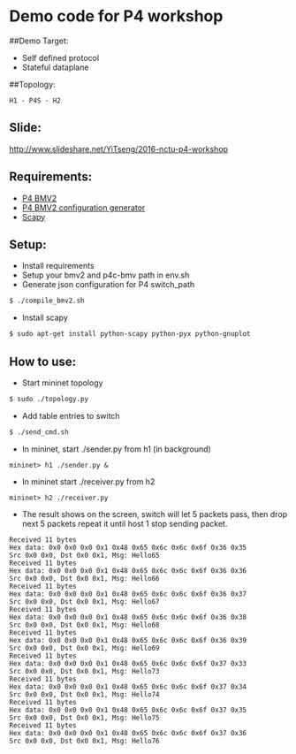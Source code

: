 Demo code for P4 workshop
====

##Demo Target:

 - Self defined protocol
 - Stateful dataplane

##Topology:

```
H1 - P4S - H2
```

## Slide:

http://www.slideshare.net/YiTseng/2016-nctu-p4-workshop

## Requirements:

- [P4 BMV2](https://github.com/p4lang/behavioral-model)
- [P4 BMV2 configuration generator](https://github.com/p4lang/p4c-bm)
- [Scapy](http://www.secdev.org/projects/scapy/)

## Setup:

- Install requirements
- Setup your bmv2 and p4c-bmv path in env.sh
- Generate json configuration for P4 switch_path

```bash
$ ./compile_bmv2.sh
```

- Install scapy

```bash
$ sudo apt-get install python-scapy python-pyx python-gnuplot
```

## How to use:

- Start mininet topology

```bash
$ sudo ./topology.py
```

- Add table entries to switch

```bash
$ ./send_cmd.sh
```

- In mininet, start ./sender.py from h1 (in background)

```
mininet> h1 ./sender.py &
```

- In mininet start ./receiver.py from h2

```
mininet> h2 ./receiver.py
```

- The result shows on the screen, switch will let 5 packets pass, then drop next 5 packets repeat it until host 1 stop sending packet.

```
Received 11 bytes                                                                                                   
Hex data: 0x0 0x0 0x0 0x1 0x48 0x65 0x6c 0x6c 0x6f 0x36 0x35
Src 0x0 0x0, Dst 0x0 0x1, Msg: Hello65
Received 11 bytes
Hex data: 0x0 0x0 0x0 0x1 0x48 0x65 0x6c 0x6c 0x6f 0x36 0x36
Src 0x0 0x0, Dst 0x0 0x1, Msg: Hello66
Received 11 bytes
Hex data: 0x0 0x0 0x0 0x1 0x48 0x65 0x6c 0x6c 0x6f 0x36 0x37
Src 0x0 0x0, Dst 0x0 0x1, Msg: Hello67
Received 11 bytes
Hex data: 0x0 0x0 0x0 0x1 0x48 0x65 0x6c 0x6c 0x6f 0x36 0x38
Src 0x0 0x0, Dst 0x0 0x1, Msg: Hello68
Received 11 bytes
Hex data: 0x0 0x0 0x0 0x1 0x48 0x65 0x6c 0x6c 0x6f 0x36 0x39
Src 0x0 0x0, Dst 0x0 0x1, Msg: Hello69
Received 11 bytes
Hex data: 0x0 0x0 0x0 0x1 0x48 0x65 0x6c 0x6c 0x6f 0x37 0x33
Src 0x0 0x0, Dst 0x0 0x1, Msg: Hello73
Received 11 bytes
Hex data: 0x0 0x0 0x0 0x1 0x48 0x65 0x6c 0x6c 0x6f 0x37 0x34
Src 0x0 0x0, Dst 0x0 0x1, Msg: Hello74
Received 11 bytes
Hex data: 0x0 0x0 0x0 0x1 0x48 0x65 0x6c 0x6c 0x6f 0x37 0x35
Src 0x0 0x0, Dst 0x0 0x1, Msg: Hello75
Received 11 bytes
Hex data: 0x0 0x0 0x0 0x1 0x48 0x65 0x6c 0x6c 0x6f 0x37 0x36
Src 0x0 0x0, Dst 0x0 0x1, Msg: Hello76
```
